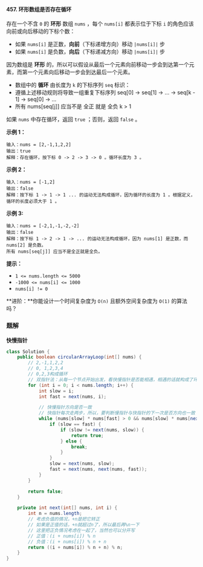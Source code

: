 #### 457. 环形数组是否存在循环

存在一个不含 `0` 的 **环形** 数组 `nums` ，每个 `nums[i]` 都表示位于下标 `i` 的角色应该向前或向后移动的下标个数：

- 如果 `nums[i]` 是正数，**向前**（下标递增方向）移动 `|nums[i]|` 步
- 如果 `nums[i]` 是负数，**向后**（下标递减方向）移动 `|nums[i]|` 步

因为数组是 **环形** 的，所以可以假设从最后一个元素向前移动一步会到达第一个元素，而第一个元素向后移动一步会到达最后一个元素。

* 数组中的 **循环** 由长度为 `k` 的下标序列 `seq` 标识：
* 遵循上述移动规则将导致一组重复下标序列 seq[0] -> seq[1] -> ... -> seq[k - 1] -> seq[0] -> ...
* 所有 nums[seq[j]] 应当不是 全正 就是 全负
  k > 1

如果 `nums` 中存在循环，返回 `true` ；否则，返回 `false` 。

**示例 1：**

```shell
输入：nums = [2,-1,1,2,2]
输出：true
解释：存在循环，按下标 0 -> 2 -> 3 -> 0 。循环长度为 3 。
```

**示例 2：**

```shell
输入：nums = [-1,2]
输出：false
解释：按下标 1 -> 1 -> 1 ... 的运动无法构成循环，因为循环的长度为 1 。根据定义，循环的长度必须大于 1 。
```

**示例 3:**

```shell
输入：nums = [-2,1,-1,-2,-2]
输出：false
解释：按下标 1 -> 2 -> 1 -> ... 的运动无法构成循环，因为 nums[1] 是正数，而 nums[2] 是负数。
所有 nums[seq[j]] 应当不是全正就是全负。
```

**提示：**

- `1 <= nums.length <= 5000`
- `-1000 <= nums[i] <= 1000`
- `nums[i] != 0`

**进阶：**你能设计一个时间复杂度为 `O(n)` 且额外空间复杂度为 `O(1)` 的算法吗？

### 题解

**快慢指针**

```java
class Solution {
    public boolean circularArrayLoop(int[] nums) {
        // 2,-1,1,2,2
        // 0, 1,2,3,4
        // 0,2,3构成循环
        // 双指针法：从每一个节点开始出发，看快慢指针是否能相遇，相遇的话就构成了环
        for (int i = 0; i < nums.length; i++) {
            int slow = i;
            int fast = next(nums, i);

            // 快慢指针方向是否一致
            // 快指针每次走两步，所以，要判断慢指针与快指针的下一次是否方向也一致
            while (nums[slow] * nums[fast] > 0 && nums[slow] * nums[next(nums, fast)] > 0) {
                if (slow == fast) {
                    if (slow != next(nums, slow)) {
                        return true;
                    } else {
                        break;
                    }
                }
                slow = next(nums, slow);
                fast = next(nums, next(nums, fast));
            }
        }

        return false;
    }

    private int next(int[] nums, int i) {
        int n = nums.length;
        // 考虑负值的情况，+n是把它转正
        // 如果是正值的话，+n就超过n了，所以最后再%n一下
        // 这里把正负情况考虑在一起了，当然也可以分开写
        // 正值：(i + nums[i]) % n
        // 负值：(i + nums[i]) % n + n
        return ((i + nums[i]) % n + n) % n;
    }
}
```

